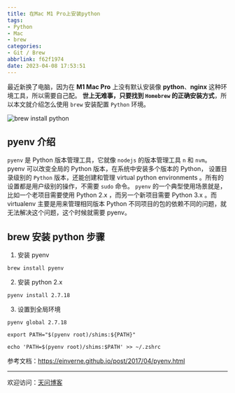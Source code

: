 ```yaml
---
title: 在Mac M1 Pro上安装python
tags:
- Python
- Mac
- brew
categories:
- Git / Brew
abbrlink: f62f1974
date: 2023-04-08 17:53:51
---
```


最近新换了电脑，因为在 **M1 Mac Pro** 上没有默认安装像 **python**、**nginx** 这种环境工具，所以需要自己配。
**世上无难事，只要找到 `Homebrew` 的正确安装方式**，所以本文就介绍怎么使用 `brew` 安装配置 `Python` 环境。

![brew install python](https://tiven.cn/static/img/img-shell-02-evtTjyGQiSI_3NqvVhdjy.jpg)

[//]: # (<!-- more -->)

## pyenv 介绍

`pyenv` 是 Python 版本管理工具，它就像 `nodejs` 的版本管理工具 `n` 和 `nvm`。 pyenv 可以改变全局的 Python 版本，在系统中安装多个版本的 Python， 设置目录级别的 `Python` 版本，还能创建和管理 virtual python environments 。所有的设置都是用户级别的操作，不需要 `sudo` 命令。
`pyenv` 的一个典型使用场景就是，比如一个老项目需要使用 Python 2.x ，而另一个新项目需要 Python 3.x 。而 virtualenv 主要是用来管理相同版本 Python 不同项目的包的依赖不同的问题，就无法解决这个问题，这个时候就需要 pyenv。

## brew 安装 python 步骤

1. 安装 pyenv

```shell
brew install pyenv
```

2. 安装 python 2.x

```shell
pyenv install 2.7.18
```

3. 设置到全局环境

```shell
pyenv global 2.7.18

export PATH="$(pyenv root)/shims:${PATH}"

echo 'PATH=$(pyenv root)/shims:$PATH' >> ~/.zshrc
```

参考文档：https://einverne.github.io/post/2017/04/pyenv.html

---

欢迎访问：[天问博客](https://tiven.cn/p/f62f1974/ "天问博客-专注于大前端技术")

